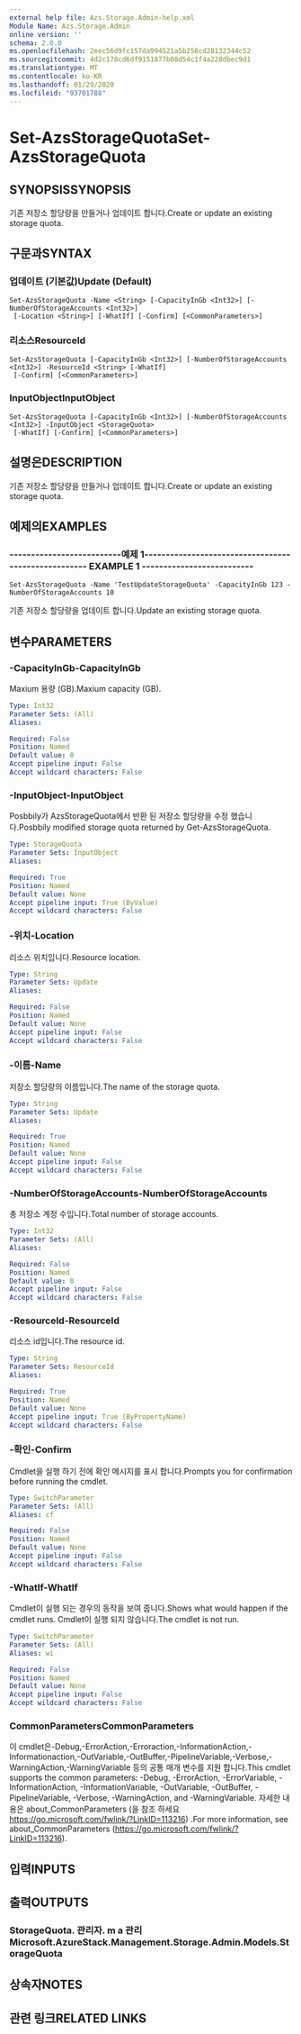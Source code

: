 ```yaml
---
external help file: Azs.Storage.Admin-help.xml
Module Name: Azs.Storage.Admin
online version: ''
schema: 2.0.0
ms.openlocfilehash: 2eec56d9fc157da994521a5b258cd28132344c52
ms.sourcegitcommit: 4d2c178cd6df9151877b08d54c1f4a228dbec9d1
ms.translationtype: MT
ms.contentlocale: ko-KR
ms.lasthandoff: 01/29/2020
ms.locfileid: "93701788"
---
```

# <span data-ttu-id="fbb09-101">Set-AzsStorageQuota</span><span class="sxs-lookup"><span data-stu-id="fbb09-101">Set-AzsStorageQuota</span></span>

## <span data-ttu-id="fbb09-102">SYNOPSIS</span><span class="sxs-lookup"><span data-stu-id="fbb09-102">SYNOPSIS</span></span>
<span data-ttu-id="fbb09-103">기존 저장소 할당량을 만들거나 업데이트 합니다.</span><span class="sxs-lookup"><span data-stu-id="fbb09-103">Create or update an existing storage quota.</span></span>

## <span data-ttu-id="fbb09-104">구문과</span><span class="sxs-lookup"><span data-stu-id="fbb09-104">SYNTAX</span></span>

### <span data-ttu-id="fbb09-105">업데이트 (기본값)</span><span class="sxs-lookup"><span data-stu-id="fbb09-105">Update (Default)</span></span>
```
Set-AzsStorageQuota -Name <String> [-CapacityInGb <Int32>] [-NumberOfStorageAccounts <Int32>]
 [-Location <String>] [-WhatIf] [-Confirm] [<CommonParameters>]
```

### <span data-ttu-id="fbb09-106">리소스</span><span class="sxs-lookup"><span data-stu-id="fbb09-106">ResourceId</span></span>
```
Set-AzsStorageQuota [-CapacityInGb <Int32>] [-NumberOfStorageAccounts <Int32>] -ResourceId <String> [-WhatIf]
 [-Confirm] [<CommonParameters>]
```

### <span data-ttu-id="fbb09-107">InputObject</span><span class="sxs-lookup"><span data-stu-id="fbb09-107">InputObject</span></span>
```
Set-AzsStorageQuota [-CapacityInGb <Int32>] [-NumberOfStorageAccounts <Int32>] -InputObject <StorageQuota>
 [-WhatIf] [-Confirm] [<CommonParameters>]
```

## <span data-ttu-id="fbb09-108">설명은</span><span class="sxs-lookup"><span data-stu-id="fbb09-108">DESCRIPTION</span></span>
<span data-ttu-id="fbb09-109">기존 저장소 할당량을 만들거나 업데이트 합니다.</span><span class="sxs-lookup"><span data-stu-id="fbb09-109">Create or update an existing storage quota.</span></span>

## <span data-ttu-id="fbb09-110">예제의</span><span class="sxs-lookup"><span data-stu-id="fbb09-110">EXAMPLES</span></span>

### <span data-ttu-id="fbb09-111">--------------------------예제 1--------------------------</span><span class="sxs-lookup"><span data-stu-id="fbb09-111">-------------------------- EXAMPLE 1 --------------------------</span></span>
```
Set-AzsStorageQuota -Name 'TestUpdateStorageQuota' -CapacityInGb 123 -NumberOfStorageAccounts 10
```

<span data-ttu-id="fbb09-112">기존 저장소 할당량을 업데이트 합니다.</span><span class="sxs-lookup"><span data-stu-id="fbb09-112">Update an existing storage quota.</span></span>

## <span data-ttu-id="fbb09-113">변수</span><span class="sxs-lookup"><span data-stu-id="fbb09-113">PARAMETERS</span></span>

### <span data-ttu-id="fbb09-114">-CapacityInGb</span><span class="sxs-lookup"><span data-stu-id="fbb09-114">-CapacityInGb</span></span>
<span data-ttu-id="fbb09-115">Maxium 용량 (GB).</span><span class="sxs-lookup"><span data-stu-id="fbb09-115">Maxium capacity (GB).</span></span>

```yaml
Type: Int32
Parameter Sets: (All)
Aliases: 

Required: False
Position: Named
Default value: 0
Accept pipeline input: False
Accept wildcard characters: False
```

### <span data-ttu-id="fbb09-116">-InputObject</span><span class="sxs-lookup"><span data-stu-id="fbb09-116">-InputObject</span></span>
<span data-ttu-id="fbb09-117">Posbbily가 AzsStorageQuota에서 반환 된 저장소 할당량을 수정 했습니다.</span><span class="sxs-lookup"><span data-stu-id="fbb09-117">Posbbily modified storage quota returned by Get-AzsStorageQuota.</span></span>

```yaml
Type: StorageQuota
Parameter Sets: InputObject
Aliases: 

Required: True
Position: Named
Default value: None
Accept pipeline input: True (ByValue)
Accept wildcard characters: False
```

### <span data-ttu-id="fbb09-118">-위치</span><span class="sxs-lookup"><span data-stu-id="fbb09-118">-Location</span></span>
<span data-ttu-id="fbb09-119">리소스 위치입니다.</span><span class="sxs-lookup"><span data-stu-id="fbb09-119">Resource location.</span></span>

```yaml
Type: String
Parameter Sets: Update
Aliases: 

Required: False
Position: Named
Default value: None
Accept pipeline input: False
Accept wildcard characters: False
```

### <span data-ttu-id="fbb09-120">-이름</span><span class="sxs-lookup"><span data-stu-id="fbb09-120">-Name</span></span>
<span data-ttu-id="fbb09-121">저장소 할당량의 이름입니다.</span><span class="sxs-lookup"><span data-stu-id="fbb09-121">The name of the storage quota.</span></span>

```yaml
Type: String
Parameter Sets: Update
Aliases: 

Required: True
Position: Named
Default value: None
Accept pipeline input: False
Accept wildcard characters: False
```

### <span data-ttu-id="fbb09-122">-NumberOfStorageAccounts</span><span class="sxs-lookup"><span data-stu-id="fbb09-122">-NumberOfStorageAccounts</span></span>
<span data-ttu-id="fbb09-123">총 저장소 계정 수입니다.</span><span class="sxs-lookup"><span data-stu-id="fbb09-123">Total number of storage accounts.</span></span>

```yaml
Type: Int32
Parameter Sets: (All)
Aliases: 

Required: False
Position: Named
Default value: 0
Accept pipeline input: False
Accept wildcard characters: False
```

### <span data-ttu-id="fbb09-124">-ResourceId</span><span class="sxs-lookup"><span data-stu-id="fbb09-124">-ResourceId</span></span>
<span data-ttu-id="fbb09-125">리소스 id입니다.</span><span class="sxs-lookup"><span data-stu-id="fbb09-125">The resource id.</span></span>

```yaml
Type: String
Parameter Sets: ResourceId
Aliases: 

Required: True
Position: Named
Default value: None
Accept pipeline input: True (ByPropertyName)
Accept wildcard characters: False
```

### <span data-ttu-id="fbb09-126">-확인</span><span class="sxs-lookup"><span data-stu-id="fbb09-126">-Confirm</span></span>
<span data-ttu-id="fbb09-127">Cmdlet을 실행 하기 전에 확인 메시지를 표시 합니다.</span><span class="sxs-lookup"><span data-stu-id="fbb09-127">Prompts you for confirmation before running the cmdlet.</span></span>

```yaml
Type: SwitchParameter
Parameter Sets: (All)
Aliases: cf

Required: False
Position: Named
Default value: None
Accept pipeline input: False
Accept wildcard characters: False
```

### <span data-ttu-id="fbb09-128">-WhatIf</span><span class="sxs-lookup"><span data-stu-id="fbb09-128">-WhatIf</span></span>
<span data-ttu-id="fbb09-129">Cmdlet이 실행 되는 경우의 동작을 보여 줍니다.</span><span class="sxs-lookup"><span data-stu-id="fbb09-129">Shows what would happen if the cmdlet runs.</span></span>
<span data-ttu-id="fbb09-130">Cmdlet이 실행 되지 않습니다.</span><span class="sxs-lookup"><span data-stu-id="fbb09-130">The cmdlet is not run.</span></span>

```yaml
Type: SwitchParameter
Parameter Sets: (All)
Aliases: wi

Required: False
Position: Named
Default value: None
Accept pipeline input: False
Accept wildcard characters: False
```

### <span data-ttu-id="fbb09-131">CommonParameters</span><span class="sxs-lookup"><span data-stu-id="fbb09-131">CommonParameters</span></span>
<span data-ttu-id="fbb09-132">이 cmdlet은-Debug,-ErrorAction,-Erroraction,-InformationAction,-Informationaction,-OutVariable,-OutBuffer,-PipelineVariable,-Verbose,-WarningAction,-WarningVariable 등의 공통 매개 변수를 지원 합니다.</span><span class="sxs-lookup"><span data-stu-id="fbb09-132">This cmdlet supports the common parameters: -Debug, -ErrorAction, -ErrorVariable, -InformationAction, -InformationVariable, -OutVariable, -OutBuffer, -PipelineVariable, -Verbose, -WarningAction, and -WarningVariable.</span></span> <span data-ttu-id="fbb09-133">자세한 내용은 about_CommonParameters (을 참조 하세요 https://go.microsoft.com/fwlink/?LinkID=113216) .</span><span class="sxs-lookup"><span data-stu-id="fbb09-133">For more information, see about_CommonParameters (https://go.microsoft.com/fwlink/?LinkID=113216).</span></span>

## <span data-ttu-id="fbb09-134">입력</span><span class="sxs-lookup"><span data-stu-id="fbb09-134">INPUTS</span></span>

## <span data-ttu-id="fbb09-135">출력</span><span class="sxs-lookup"><span data-stu-id="fbb09-135">OUTPUTS</span></span>

### <span data-ttu-id="fbb09-136">StorageQuota. 관리자. m a 관리</span><span class="sxs-lookup"><span data-stu-id="fbb09-136">Microsoft.AzureStack.Management.Storage.Admin.Models.StorageQuota</span></span>

## <span data-ttu-id="fbb09-137">상속자</span><span class="sxs-lookup"><span data-stu-id="fbb09-137">NOTES</span></span>

## <span data-ttu-id="fbb09-138">관련 링크</span><span class="sxs-lookup"><span data-stu-id="fbb09-138">RELATED LINKS</span></span>

